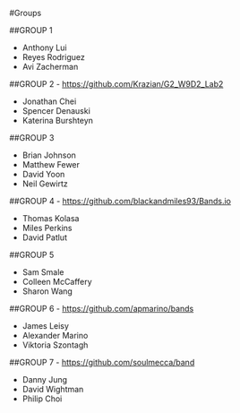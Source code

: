 #Groups

##GROUP 1

- Anthony Lui
- Reyes Rodriguez
- Avi Zacherman

##GROUP 2 - https://github.com/Krazian/G2_W9D2_Lab2

- Jonathan Chei
- Spencer Denauski
- Katerina Burshteyn


##GROUP 3

- Brian Johnson
- Matthew Fewer
- David Yoon
- Neil Gewirtz

##GROUP 4 - https://github.com/blackandmiles93/Bands.io

- Thomas Kolasa
- Miles Perkins
- David Patlut

##GROUP 5 

- Sam Smale
- Colleen McCaffery
- Sharon Wang

##GROUP 6 - https://github.com/apmarino/bands

- James Leisy
- Alexander Marino
- Viktoria Szontagh

##GROUP 7 - https://github.com/soulmecca/band

- Danny Jung
- David Wightman
- Philip Choi


